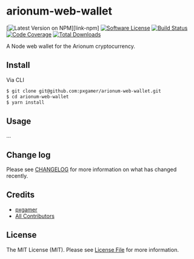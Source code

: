 # arionum-web-wallet

[![Latest Version on NPM][ico-version]][link-npm]
[![Software License][ico-license]](LICENSE.md)
[![Build Status][ico-travis]][link-travis]
[![Code Coverage][ico-code-quality]][link-code-quality]
[![Total Downloads][ico-downloads]][link-downloads]

A Node web wallet for the Arionum cryptocurrency.

## Install

Via CLI

```bash
$ git clone git@github.com:pxgamer/arionum-web-wallet.git
$ cd arionum-web-wallet
$ yarn install
```

## Usage

...

## Change log

Please see [CHANGELOG](CHANGELOG.md) for more information on what has changed recently.

## Credits

- [pxgamer][link-author]
- [All Contributors][link-contributors]

## License

The MIT License (MIT). Please see [License File](LICENSE.md) for more information.

[ico-version]: https://img.shields.io/npm/v/arionum-web-wallet.svg?style=flat-square
[ico-license]: https://img.shields.io/badge/license-MIT-brightgreen.svg?style=flat-square
[ico-travis]: https://img.shields.io/travis/pxgamer/arionum-web-wallet/master.svg?style=flat-square
[ico-code-quality]: https://img.shields.io/codecov/c/github/pxgamer/arionum-web-wallet.svg?style=flat-square
[ico-downloads]: https://img.shields.io/npm/dt/arionum-web-wallet.svg?style=flat-square

[link-packagist]: https://npmjs.com/package/arionum-web-wallet
[link-travis]: https://travis-ci.org/pxgamer/arionum-web-wallet
[link-code-quality]: https://codecov.io/gh/pxgamer/arionum-web-wallet
[link-downloads]: https://npmjs.com/package/arionum-web-wallet
[link-author]: https://github.com/pxgamer
[link-contributors]: ../../contributors
